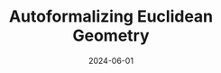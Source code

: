 ---
title: "Autoformalizing Euclidean Geometry"
collection: publications
permalink: /publication/icml2024
excerpt: "We release LeanEuclid, a benchmark for testing autoformalization, consisting of Euclid's Elements (Book I) manually formalized in Lean. It is challenging for state-of-the-art LLMs like GPT-4V. Furthermore, the process of constructing LeanEuclid has uncovered intriguing ambiguities in Euclid's original works."
date: 2024-06-01
venue: "ICML 2024"
paperurl: "https://arxiv.org/abs/2405.17216"
citation: "Logan Murphy, Kaiyu Yang, Jialiang Sun, Zhaoyu Li, Anima Anandkumar, and Xujie Si. Autoformalizing Euclidean Geometry. In Proceedings of the International Conference on Machine Learning, 2024."
---